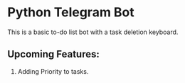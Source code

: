 # Python Telegram Bot

This is a basic to-do list bot with a task deletion keyboard.

## Upcoming Features:
1. Adding Priority to tasks.
